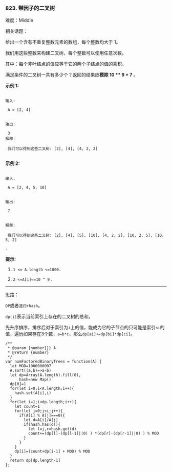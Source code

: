 ### 823. 带因子的二叉树

难度：Middle

相关话题：

给出一个含有不重复整数元素的数组，每个整数均大于 1。



我们用这些整数来构建二叉树，每个整数可以使用任意次数。



其中：每个非叶结点的值应等于它的两个子结点的值的乘积。



满足条件的二叉树一共有多少个？返回的结果应**模除 10 ** 9 + 7** 。







**示例 1:** 





```

输入:

 A = [2, 4]


输出:

 3
解释:

 我们可以得到这些二叉树: [2], [4], [4, 2, 2]


```


**示例 2:** 





```

输入:

 A = [2, 4, 5, 10]


输出:

 7


解释:

 我们可以得到这些二叉树: [2], [4], [5], [10], [4, 2, 2], [10, 2, 5], [10, 5, 2]

.
```






**提示:** 




1.  `1 <= A.length <=1000.` 

2.  `2 <=A[i]<=10 ^ 9` .






-----

思路：

`DP`或者`递归+hash`。

`dp[i]`表示当前索引上存在的二叉树的总和。

先升序排序，排序后对于索引为`i`上的值，能成为它的子节点的只可能是索引`<i`的值，遍历如果存在3个数，`a=b*c`，那么`dp[ai]+=dp[bi]*dp[ci]`。


```
/**
 * @param {number[]} A
 * @return {number}
 */
var numFactoredBinaryTrees = function(A) {
  let MOD=1000000007
  A.sort((a,b)=>a-b)
  let dp=Array(A.length).fill(0),
      hash=new Map()
  dp[0]=1
  for(let i=0;i<A.length;i++){
    hash.set(A[i],i)
  }
  for(let i=1;i<dp.length;i++){
    let count=1
    for(let j=0;j<i;j++){
      if(A[i] % A[j]===0){
        let d=A[i]/A[j]
        if(hash.has(d)){
          let l=j,r=hash.get(d)
          count+=(dp[l]-(dp[l-1]||0) ) *(dp[r]-(dp[r-1]||0) ) % MOD
        }
      }
    }
    dp[i]=(count+dp[i-1] + MOD) % MOD
  }
  return dp[dp.length-1]
};



```

